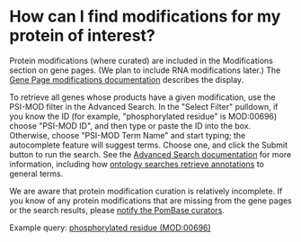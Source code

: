# How can I find modifications for my protein of interest?
<!-- pombase_categories: Querying/Searching,Using Ontologies -->

Protein modifications (where curated) are included in the Modifications
section on gene pages. (We plan to include RNA modifications later.) The
[Gene Page modifications documentation](/documentation/gene-page-modifications) describes the
display.

To retrieve all genes whose products have a given modification, use the
PSI-MOD filter in the Advanced Search. In the "Select Filter" pulldown,
if you know the ID (for example, "phosphorylated residue" is MOD:00696)
choose "PSI-MOD ID", and then type or paste the ID into the box.
Otherwise, choose "PSI-MOD Term Name" and start typing; the autocomplete
feature will suggest terms. Choose one, and click the Submit button to
run the search. See the [Advanced Search documentation](/documentation/advanced-search-documentation) for more
information, including how [ontology searches retrieve annotations](/documentation/advanced-search-documentation#filt) to
general terms.

We are aware that protein modification curation is relatively
incomplete. If you know of any protein modifications that are missing
from the gene pages or the search results, please [notify the PomBase curators](mailto:helpdesk@pombase.org).

Example query: [phosphorylated residue (MOD:00696)](/spombe/query/builder?filter=37&value=%5B%7B%22param%22:%7B%22filter_1%22:%7B%22filter%22:%2220%22,%22query%22:%22MOD:00696%22%7D%7D,%22filter_count%22:%221%22%7D%5D) 

